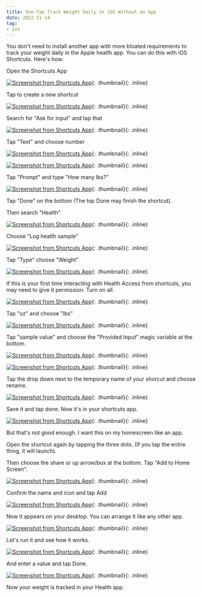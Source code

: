 ```yaml
---
title: One-Tap Track Weight Daily in iOS Without an App
date: 2022-11-14
tag:
- ios
---
```

You don't need to install another app with more bloated requirements to track your weight daily in the Apple health app. You can do this with iOS Shortcuts.  Here's how:

<!--more-->

Open the Shortcuts App

[![Screenshot from Shortcuts App](/uploads/2022/weight-1.png)](/uploads/2022/weight-1.png){: .thumbnail}{: .inline}

Tap to create a new shortcut

[![Screenshot from Shortcuts App](/uploads/2022/weight-2.png)](/uploads/2022/weight-2.png){: .thumbnail}{: .inline}

Search for "Ask for input" and tap that

[![Screenshot from Shortcuts App](/uploads/2022/weight-3.png)](/uploads/2022/weight-3.png){: .thumbnail}{: .inline}

Tap "Text" and choose number

[![Screenshot from Shortcuts App](/uploads/2022/weight-4.png)](/uploads/2022/weight-4.png){: .thumbnail}{: .inline}

[![Screenshot from Shortcuts App](/uploads/2022/weight-5.png)](/uploads/2022/weight-5.png){: .thumbnail}{: .inline}

Tap "Prompt" and type "How many lbs?"

[![Screenshot from Shortcuts App](/uploads/2022/weight-6.png)](/uploads/2022/weight-6.png){: .thumbnail}{: .inline}

Tap "Done" on the bottom (The top Done may finish the shortcut).

Then search "Health"

[![Screenshot from Shortcuts App](/uploads/2022/weight-7.png)](/uploads/2022/weight-7.png){: .thumbnail}{: .inline}

Choose "Log health sample"

[![Screenshot from Shortcuts App](/uploads/2022/weight-8.png)](/uploads/2022/weight-8.png){: .thumbnail}{: .inline}

Tap "Type" choose "Weight"

[![Screenshot from Shortcuts App](/uploads/2022/weight-9.png)](/uploads/2022/weight-9.png){: .thumbnail}{: .inline}

If this is your first time interacting with Health Access from shortcuts, you may need to give it permission. Turn on all.

[![Screenshot from Shortcuts App](/uploads/2022/weight-10.png)](/uploads/2022/weight-10.png){: .thumbnail}{: .inline}

Tap "oz" and choose "lbs"

[![Screenshot from Shortcuts App](/uploads/2022/weight-11.png)](/uploads/2022/weight-11.png){: .thumbnail}{: .inline}

Tap "sample value" and choose the "Provided Input" magic variable at the bottom.

[![Screenshot from Shortcuts App](/uploads/2022/weight-12.png)](/uploads/2022/weight-12.png){: .thumbnail}{: .inline}

[![Screenshot from Shortcuts App](/uploads/2022/weight-13.png)](/uploads/2022/weight-13.png){: .thumbnail}{: .inline}

Tap the drop down next to the temporary name of your shorcut and choose rename.

[![Screenshot from Shortcuts App](/uploads/2022/weight-14.png)](/uploads/2022/weight-14.png){: .thumbnail}{: .inline}

Save it and tap done.  Now it's in your shortcuts app.

[![Screenshot from Shortcuts App](/uploads/2022/weight-15.png)](/uploads/2022/weight-15.png){: .thumbnail}{: .inline}

But that's not good enough. I want this on my homescreen like an app.  

Open the shortcut again by tapping the three dots.  (If you tap the entire thing, it will launch).

Then choose the share or up arrow/box at the bottom.  Tap "Add to Home Screen".

[![Screenshot from Shortcuts App](/uploads/2022/weight-16.png)](/uploads/2022/weight-16.png){: .thumbnail}{: .inline}

Confirm the name and icon and tap Add

[![Screenshot from Shortcuts App](/uploads/2022/weight-17.png)](/uploads/2022/weight-17.png){: .thumbnail}{: .inline}

Now it appears on your desktop. You can arrange it like any other app.

[![Screenshot from Shortcuts App](/uploads/2022/weight-18.png)](/uploads/2022/weight-18.png){: .thumbnail}{: .inline}

Let's run it and see how it works.

[![Screenshot from Shortcuts App](/uploads/2022/weight-19.png)](/uploads/2022/weight-19.png){: .thumbnail}{: .inline}

And enter a value and tap Done.

[![Screenshot from Shortcuts App](/uploads/2022/weight-20.png)](/uploads/2022/weight-20.png){: .thumbnail}{: .inline}

Now your weight is tracked in your Health app.
